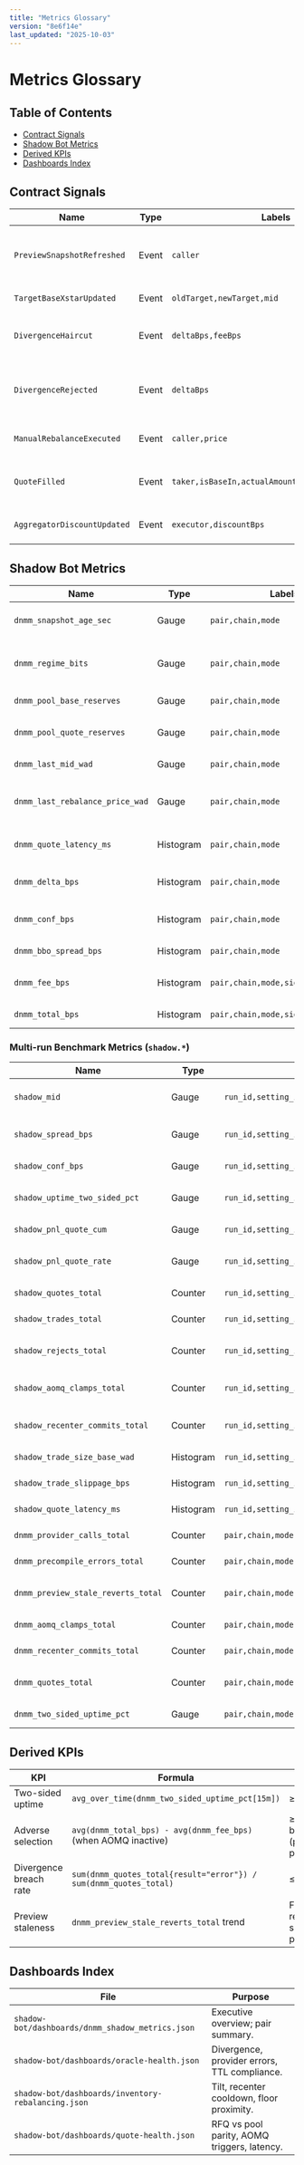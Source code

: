 ```yaml
---
title: "Metrics Glossary"
version: "8e6f14e"
last_updated: "2025-10-03"
---
```


# Metrics Glossary

## Table of Contents
- [Contract Signals](#contract-signals)
- [Shadow Bot Metrics](#shadow-bot-metrics)
- [Derived KPIs](#derived-kpis)
- [Dashboards Index](#dashboards-index)

## Contract Signals
Name | Type | Labels | Unit | Description | Source
--- | --- | --- | --- | --- | ---
`PreviewSnapshotRefreshed` | Event | `caller` | - | Snapshot persisted with mid, divergence, flags. | `contracts/DnmPool.sol:292`
`TargetBaseXstarUpdated` | Event | `oldTarget,newTarget,mid` | base WAD | Recenter executed. | `contracts/DnmPool.sol:288`
`DivergenceHaircut` | Event | `deltaBps,feeBps` | bps | Soft divergence haircut applied. | `contracts/DnmPool.sol:308`
`DivergenceRejected` | Event | `deltaBps` | bps | Hard divergence triggered; swap reverted. | `contracts/DnmPool.sol:309`
`ManualRebalanceExecuted` | Event | `caller,price` | WAD | Manual recenter completed. | `contracts/DnmPool.sol:289`
`QuoteFilled` | Event | `taker,isBaseIn,actualAmountIn,actualAmountOut` | token units | RFQ quote settled with partial fill info. | `contracts/quotes/QuoteRFQ.sol:55`
`AggregatorDiscountUpdated` | Event | `executor,discountBps` | bps | Rebate schedule change. | `contracts/DnmPool.sol:283`

## Shadow Bot Metrics
Name | Type | Labels | Unit | Description | Source
--- | --- | --- | --- | --- | ---
`dnmm_snapshot_age_sec` | Gauge | `pair,chain,mode` | seconds | Age of the preview snapshot. | `shadow-bot/metrics.ts:234`
`dnmm_regime_bits` | Gauge | `pair,chain,mode` | bitmask | Regime flags (soft divergence, AOMQ). | `shadow-bot/metrics.ts:243`
`dnmm_pool_base_reserves` | Gauge | `pair,chain,mode` | token units | Latest base reserves. | `shadow-bot/metrics.ts:252`
`dnmm_pool_quote_reserves` | Gauge | `pair,chain,mode` | token units | Latest quote reserves. | `shadow-bot/metrics.ts:256`
`dnmm_last_mid_wad` | Gauge | `pair,chain,mode` | WAD | Mid price at snapshot. | `shadow-bot/metrics.ts:260`
`dnmm_last_rebalance_price_wad` | Gauge | `pair,chain,mode` | WAD | Price recorded at last recenter. | `shadow-bot/metrics.ts:264`
`dnmm_quote_latency_ms` | Histogram | `pair,chain,mode` | milliseconds | Quote loop latency distribution. | `shadow-bot/metrics.ts:270`
`dnmm_delta_bps` | Histogram | `pair,chain,mode` | bps | HyperCore vs Pyth divergence. | `shadow-bot/metrics.ts:279`
`dnmm_conf_bps` | Histogram | `pair,chain,mode` | bps | Confidence value fed to fees. | `shadow-bot/metrics.ts:284`
`dnmm_bbo_spread_bps` | Histogram | `pair,chain,mode` | bps | HyperCore spread. | `shadow-bot/metrics.ts:289`
`dnmm_fee_bps` | Histogram | `pair,chain,mode,side,rung,regime` | bps | Fee pipeline output. | `shadow-bot/metrics.ts:294`
`dnmm_total_bps` | Histogram | `pair,chain,mode,side,rung,regime` | bps | Fee minus rebates. | `shadow-bot/metrics.ts:300`

### Multi-run Benchmark Metrics (`shadow.*`)
Name | Type | Labels | Unit | Description | Source
--- | --- | --- | --- | --- | ---
`shadow_mid` | Gauge | `run_id,setting_id,benchmark,pair` | WAD | HyperCore mid used for the latest benchmark tick. | `shadow-bot/src/metrics/multi.ts`
`shadow_spread_bps` | Gauge | `run_id,setting_id,benchmark,pair` | bps | HyperCore BBO spread passed to adapters. | `shadow-bot/src/metrics/multi.ts`
`shadow_conf_bps` | Gauge | `run_id,setting_id,benchmark,pair` | bps | Pyth confidence for the tick. | `shadow-bot/src/metrics/multi.ts`
`shadow_uptime_two_sided_pct` | Gauge | `run_id,setting_id,benchmark,pair` | percent | Rolling two-sided uptime (5 min window). | `shadow-bot/src/metrics/multi.ts`
`shadow_pnl_quote_cum` | Gauge | `run_id,setting_id,benchmark,pair` | quote units | Cumulative benchmark PnL. | `shadow-bot/src/metrics/multi.ts`
`shadow_pnl_quote_rate` | Gauge | `run_id,setting_id,benchmark,pair` | quote units/min | PnL rate computed from cumulative PnL. | `shadow-bot/src/metrics/multi.ts`
`shadow_quotes_total` | Counter | `run_id,setting_id,benchmark,pair,side` | count | Quote samples per side. | `shadow-bot/src/metrics/multi.ts`
`shadow_trades_total` | Counter | `run_id,setting_id,benchmark,pair` | count | Successful trade executions. | `shadow-bot/src/metrics/multi.ts`
`shadow_rejects_total` | Counter | `run_id,setting_id,benchmark,pair` | count | Trade intents that failed min-out or liquidity checks. | `shadow-bot/src/metrics/multi.ts`
`shadow_aomq_clamps_total` | Counter | `run_id,setting_id,benchmark,pair` | count | Trades where AOMQ contributed clamp logic. | `shadow-bot/src/metrics/multi.ts`
`shadow_recenter_commits_total` | Counter | `run_id,setting_id,benchmark,pair` | count | Recenter events observed in the benchmark loop. | `shadow-bot/src/metrics/multi.ts`
`shadow_trade_size_base_wad` | Histogram | `run_id,setting_id,benchmark,pair` | WAD | Trade size distribution. | `shadow-bot/src/metrics/multi.ts`
`shadow_trade_slippage_bps` | Histogram | `run_id,setting_id,benchmark,pair` | bps | Slippage vs HyperCore mid. | `shadow-bot/src/metrics/multi.ts`
`shadow_quote_latency_ms` | Histogram | `run_id,setting_id,benchmark,pair,side` | milliseconds | Synthetic quote latency per side. | `shadow-bot/src/metrics/multi.ts`
`dnmm_provider_calls_total` | Counter | `pair,chain,mode,method,result` | count | Oracle RPC successes/failures. | `shadow-bot/metrics.ts:308`
`dnmm_precompile_errors_total` | Counter | `pair,chain,mode` | count | HyperCore read failures. | `shadow-bot/metrics.ts:318`
`dnmm_preview_stale_reverts_total` | Counter | `pair,chain,mode` | count | Preview requests that reverted on staleness. | `shadow-bot/metrics.ts:322`
`dnmm_aomq_clamps_total` | Counter | `pair,chain,mode` | count | AOMQ clamp occurrences. | `shadow-bot/metrics.ts:326`
`dnmm_recenter_commits_total` | Counter | `pair,chain,mode` | count | Auto/manual recenter commits. | `shadow-bot/metrics.ts:330`
`dnmm_quotes_total` | Counter | `pair,chain,mode,result` | count | Quote outcomes (`ok`, `error`, `fallback`). | `shadow-bot/metrics.ts:334`
`dnmm_two_sided_uptime_pct` | Gauge | `pair,chain,mode` | percent | Rolling two-sided uptime. | `shadow-bot/metrics.ts:340`

## Derived KPIs
KPI | Formula | Target
--- | --- | ---
Two-sided uptime | `avg_over_time(dnmm_two_sided_uptime_pct[15m])` | ≥ 99.5%
Adverse selection | `avg(dnmm_total_bps) - avg(dnmm_fee_bps)` (when AOMQ inactive) | ≥ -10 bps (positive preferred)
Divergence breach rate | `sum(dnmm_quotes_total{result="error"}) / sum(dnmm_quotes_total)` | ≤ 0.5%
Preview staleness | `dnmm_preview_stale_reverts_total` trend | Flat; revisit if slope positive

## Dashboards Index
File | Purpose
--- | ---
`shadow-bot/dashboards/dnmm_shadow_metrics.json` | Executive overview; pair summary.
`shadow-bot/dashboards/oracle-health.json` | Divergence, provider errors, TTL compliance.
`shadow-bot/dashboards/inventory-rebalancing.json` | Tilt, recenter cooldown, floor proximity.
`shadow-bot/dashboards/quote-health.json` | RFQ vs pool parity, AOMQ triggers, latency.
